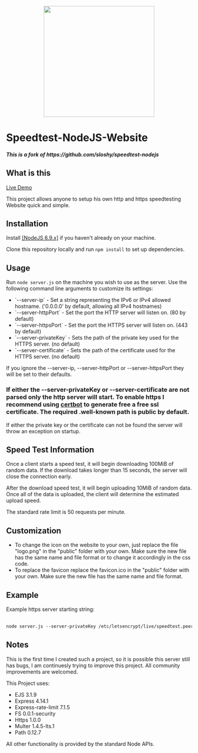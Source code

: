 <p align="center">
  <img width="300" height="300" src="https://github.com/Tetsuuuuuuuuuu/speedtest-nodejs-website/assets/72413576/b378dcc8-0adc-4b1f-b424-7510a762fb46">
</p>
<h1>Speedtest-NodeJS-Website</h1>
<h5>This is a fork of https://github.com/sloshy/speedtest-nodejs</h5>

<h2>What is this</h2>

<a href="https://speedtest.peer2.live">Live Demo</a>

This project allows anyone to setup his own http and https speedtesting Website quick and simple.

<h2>Installation</h2>
Install <a href="https://nodejs.org/en/">[NodeJS 6.9.x]</a> if you haven't already on your machine.

Clone this repository locally and run `npm install` to set up dependencies.

<h2>Usage</h2>

Run `node server.js` on the machine you wish to use as the server.
Use the following command line arguments to customize its settings:

<ul>
  <li>`--server-ip` - Set a string representing the IPv6 or IPv4 allowed hostname.  ('0.0.0.0' by default, allowing all IPv4 hostnames)</li>
  <li>`--server-httpPort` - Set the port the HTTP server will listen on.  (80 by default)</li>
  <li>`--server-httpsPort` - Set the port the HTTPS server will listen on.  (443 by default)</li>
  <li>`--server-privateKey` - Sets the path of the private key used for the HTTPS server.  (no default)</li>
  <li>`--server-certificate` - Sets the path of the certificate used for the HTTPS server.  (no default)</li>
</ul>

If you ignore the --server-ip, --server-httpPort or --server-httpsPort they will be set to their defaults.

<h3>If either the --server-privateKey or --server-certificate are not parsed only the http server will start. To enable https I recommend using <a href="https://certbot.eff.org/">certbot</a> to generate free a free ssl certificate. The required .well-known path is public by default.</h3>

If either the private key or the certificate can not be found the server will throw an exception on startup.

<h2>Speed Test Information</h2>
Once a client starts a speed test, it will begin downloading 100MiB of random data.
If the download takes longer than 15 seconds, the server will close the connection early.

After the download speed test, it will begin uploading 10MiB of random data.
Once all of the data is uploaded, the client will determine the estimated
upload speed.

The standard rate limit is 50 requests per minute.

<h2>Customization</h2>
<ul>
  <li>To change the icon on the website to your own, just replace the file "logo.png" in the "public" folder with your own. Make sure the new file has the same name and file format or to change it accordingly in the css code.</li>
  <li>To replace the favicon replace the favicon.ico in the "public" folder with your own. Make sure the new file has the same name and file format.</li>
</ul>

<h2>Example</h2>
Example https server starting string:
<br><br>

```diff
node server.js --server-privateKey /etc/letsencrypt/live/speedtest.peer2.live/privkey.pem --server-certificate /etc/letsencrypt/live/speedtest.peer2.live/cert.pem
```

<h2>Notes</h2>

This is the first time I created such a project, so it is possible this server still has bugs, I am continuesly trying to improve this project. All community improvements are welcomed.

This Project uses:
<ul>
  <li>EJS 3.1.9</li>
  <li>Express 4.14.1</li>
  <li>Express-rate-limit 7.1.5</li>
  <li>FS 0.0.1-security</li>
  <li>Https 1.0.0</li>
  <li>Multer 1.4.5-lts.1</li>
  <li>Path 0.12.7</li>
</ul>

All other functionality is provided by the standard Node APIs.

